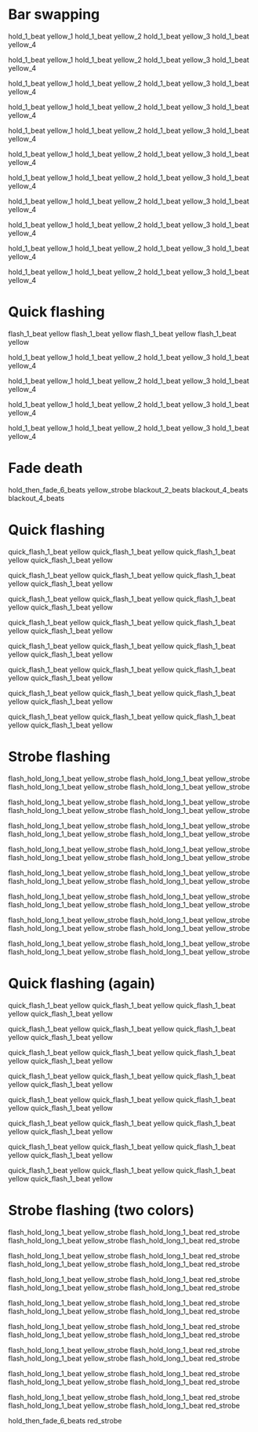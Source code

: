 # Bar swapping
hold_1_beat yellow_1
hold_1_beat yellow_2
hold_1_beat yellow_3
hold_1_beat yellow_4

hold_1_beat yellow_1
hold_1_beat yellow_2
hold_1_beat yellow_3
hold_1_beat yellow_4

hold_1_beat yellow_1
hold_1_beat yellow_2
hold_1_beat yellow_3
hold_1_beat yellow_4

hold_1_beat yellow_1
hold_1_beat yellow_2
hold_1_beat yellow_3
hold_1_beat yellow_4

hold_1_beat yellow_1
hold_1_beat yellow_2
hold_1_beat yellow_3
hold_1_beat yellow_4

hold_1_beat yellow_1
hold_1_beat yellow_2
hold_1_beat yellow_3
hold_1_beat yellow_4

hold_1_beat yellow_1
hold_1_beat yellow_2
hold_1_beat yellow_3
hold_1_beat yellow_4

hold_1_beat yellow_1
hold_1_beat yellow_2
hold_1_beat yellow_3
hold_1_beat yellow_4

hold_1_beat yellow_1
hold_1_beat yellow_2
hold_1_beat yellow_3
hold_1_beat yellow_4

hold_1_beat yellow_1
hold_1_beat yellow_2
hold_1_beat yellow_3
hold_1_beat yellow_4

hold_1_beat yellow_1
hold_1_beat yellow_2
hold_1_beat yellow_3
hold_1_beat yellow_4

# Quick flashing
flash_1_beat yellow
flash_1_beat yellow
flash_1_beat yellow
flash_1_beat yellow

hold_1_beat yellow_1
hold_1_beat yellow_2
hold_1_beat yellow_3
hold_1_beat yellow_4

hold_1_beat yellow_1
hold_1_beat yellow_2
hold_1_beat yellow_3
hold_1_beat yellow_4

hold_1_beat yellow_1
hold_1_beat yellow_2
hold_1_beat yellow_3
hold_1_beat yellow_4

hold_1_beat yellow_1
hold_1_beat yellow_2
hold_1_beat yellow_3
hold_1_beat yellow_4

# Fade death
hold_then_fade_6_beats yellow_strobe
blackout_2_beats
blackout_4_beats
blackout_4_beats

# Quick flashing
quick_flash_1_beat yellow
quick_flash_1_beat yellow
quick_flash_1_beat yellow
quick_flash_1_beat yellow

quick_flash_1_beat yellow
quick_flash_1_beat yellow
quick_flash_1_beat yellow
quick_flash_1_beat yellow

quick_flash_1_beat yellow
quick_flash_1_beat yellow
quick_flash_1_beat yellow
quick_flash_1_beat yellow

quick_flash_1_beat yellow
quick_flash_1_beat yellow
quick_flash_1_beat yellow
quick_flash_1_beat yellow

quick_flash_1_beat yellow
quick_flash_1_beat yellow
quick_flash_1_beat yellow
quick_flash_1_beat yellow

quick_flash_1_beat yellow
quick_flash_1_beat yellow
quick_flash_1_beat yellow
quick_flash_1_beat yellow

quick_flash_1_beat yellow
quick_flash_1_beat yellow
quick_flash_1_beat yellow
quick_flash_1_beat yellow

quick_flash_1_beat yellow
quick_flash_1_beat yellow
quick_flash_1_beat yellow
quick_flash_1_beat yellow

# Strobe flashing
flash_hold_long_1_beat yellow_strobe
flash_hold_long_1_beat yellow_strobe
flash_hold_long_1_beat yellow_strobe
flash_hold_long_1_beat yellow_strobe

flash_hold_long_1_beat yellow_strobe
flash_hold_long_1_beat yellow_strobe
flash_hold_long_1_beat yellow_strobe
flash_hold_long_1_beat yellow_strobe

flash_hold_long_1_beat yellow_strobe
flash_hold_long_1_beat yellow_strobe
flash_hold_long_1_beat yellow_strobe
flash_hold_long_1_beat yellow_strobe

flash_hold_long_1_beat yellow_strobe
flash_hold_long_1_beat yellow_strobe
flash_hold_long_1_beat yellow_strobe
flash_hold_long_1_beat yellow_strobe

flash_hold_long_1_beat yellow_strobe
flash_hold_long_1_beat yellow_strobe
flash_hold_long_1_beat yellow_strobe
flash_hold_long_1_beat yellow_strobe

flash_hold_long_1_beat yellow_strobe
flash_hold_long_1_beat yellow_strobe
flash_hold_long_1_beat yellow_strobe
flash_hold_long_1_beat yellow_strobe

flash_hold_long_1_beat yellow_strobe
flash_hold_long_1_beat yellow_strobe
flash_hold_long_1_beat yellow_strobe
flash_hold_long_1_beat yellow_strobe

flash_hold_long_1_beat yellow_strobe
flash_hold_long_1_beat yellow_strobe
flash_hold_long_1_beat yellow_strobe
flash_hold_long_1_beat yellow_strobe

# Quick flashing (again)
quick_flash_1_beat yellow
quick_flash_1_beat yellow
quick_flash_1_beat yellow
quick_flash_1_beat yellow

quick_flash_1_beat yellow
quick_flash_1_beat yellow
quick_flash_1_beat yellow
quick_flash_1_beat yellow

quick_flash_1_beat yellow
quick_flash_1_beat yellow
quick_flash_1_beat yellow
quick_flash_1_beat yellow

quick_flash_1_beat yellow
quick_flash_1_beat yellow
quick_flash_1_beat yellow
quick_flash_1_beat yellow

quick_flash_1_beat yellow
quick_flash_1_beat yellow
quick_flash_1_beat yellow
quick_flash_1_beat yellow

quick_flash_1_beat yellow
quick_flash_1_beat yellow
quick_flash_1_beat yellow
quick_flash_1_beat yellow

quick_flash_1_beat yellow
quick_flash_1_beat yellow
quick_flash_1_beat yellow
quick_flash_1_beat yellow

quick_flash_1_beat yellow
quick_flash_1_beat yellow
quick_flash_1_beat yellow
quick_flash_1_beat yellow

# Strobe flashing (two colors)
flash_hold_long_1_beat yellow_strobe
flash_hold_long_1_beat red_strobe
flash_hold_long_1_beat yellow_strobe
flash_hold_long_1_beat red_strobe

flash_hold_long_1_beat yellow_strobe
flash_hold_long_1_beat red_strobe
flash_hold_long_1_beat yellow_strobe
flash_hold_long_1_beat red_strobe

flash_hold_long_1_beat yellow_strobe
flash_hold_long_1_beat red_strobe
flash_hold_long_1_beat yellow_strobe
flash_hold_long_1_beat red_strobe

flash_hold_long_1_beat yellow_strobe
flash_hold_long_1_beat red_strobe
flash_hold_long_1_beat yellow_strobe
flash_hold_long_1_beat red_strobe

flash_hold_long_1_beat yellow_strobe
flash_hold_long_1_beat red_strobe
flash_hold_long_1_beat yellow_strobe
flash_hold_long_1_beat red_strobe

flash_hold_long_1_beat yellow_strobe
flash_hold_long_1_beat red_strobe
flash_hold_long_1_beat yellow_strobe
flash_hold_long_1_beat red_strobe

flash_hold_long_1_beat yellow_strobe
flash_hold_long_1_beat red_strobe
flash_hold_long_1_beat yellow_strobe
flash_hold_long_1_beat red_strobe

flash_hold_long_1_beat yellow_strobe
flash_hold_long_1_beat red_strobe
flash_hold_long_1_beat yellow_strobe
flash_hold_long_1_beat red_strobe

hold_then_fade_6_beats red_strobe